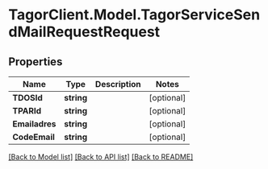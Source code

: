 # TagorClient.Model.TagorServiceSendMailRequestRequest

## Properties

Name | Type | Description | Notes
------------ | ------------- | ------------- | -------------
**TDOSId** | **string** |  | [optional] 
**TPARId** | **string** |  | [optional] 
**Emailadres** | **string** |  | [optional] 
**CodeEmail** | **string** |  | [optional] 

[[Back to Model list]](../README.md#documentation-for-models) [[Back to API list]](../README.md#documentation-for-api-endpoints) [[Back to README]](../README.md)

